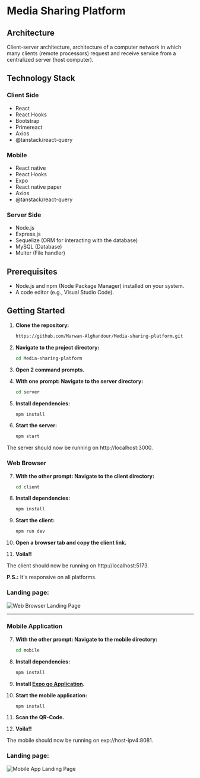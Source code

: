 # Media Sharing Platform

## Architecture

Client-server architecture, architecture of a computer network in which many clients (remote processors) request and receive service from a centralized server (host computer).

## Technology Stack

### Client Side
- React
- React Hooks
- Bootstrap
- Primereact
- Axios
- @tanstack/react-query

### Mobile
- React native
- React Hooks
- Expo
- React native paper
- Axios
- @tanstack/react-query

### Server Side
- Node.js
- Express.js
- Sequelize (ORM for interacting with the database)
- MySQL (Database)
- Multer (File handler)

## Prerequisites

- Node.js and npm (Node Package Manager) installed on your system.
- A code editor (e.g., Visual Studio Code).

## Getting Started

1. **Clone the repository:**

   ```bash
   https://github.com/Marwan-Alghandour/Media-sharing-platform.git
   
2. **Navigate to the project directory:**

   ```bash
   cd Media-sharing-platform

3. **Open 2 command prompts.**

4. **With one prompt: Navigate to the server directory:**

   ```bash
   cd server

5. **Install dependencies:**

   ```bash
   npm install

6. **Start the server:**

   ```bash
   npm start

The server should now be running on http://localhost:3000.

### Web Browser

7. **With the other prompt: Navigate to the client directory:**

   ```bash
   cd client

8. **Install dependencies:**

   ```bash
   npm install

9. **Start the client:**

   ```bash
   npm run dev

10. **Open a browser tab and copy the client link.**

11. **Voila!!**

The client should now be running on http://localhost:5173.

**P.S.:** It's responsive on all platforms.

### Landing page:

![Web Browser Landing Page](https://github.com/Marwan-Alghandour/Media-sharing-platform/assets/73784274/bb97c78c-5741-4087-bfe1-3eadd8a51ccf)

-----------------------------------------------------------------------------------------------

### Mobile Application

7. **With the other prompt: Navigate to the mobile directory:**

   ```bash
   cd mobile

8. **Install dependencies:**

   ```bash
   npm install

9. **Install [Expo go Application](https://expo.dev/go).**
   
8. **Start the mobile application:**

   ```bash
   npm install

11. **Scan the QR-Code.**

12. **Voila!!**

The mobile should now be running on exp://host-ipv4:8081.

### Landing page:

![Mobile App Landing Page](https://github.com/Marwan-Alghandour/Media-sharing-platform/assets/73784274/f09d1846-775c-4a3c-a5d5-9077858ce7bc)

